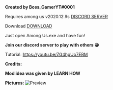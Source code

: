
**Created by Boss_GamerYT#0001**

Requires among us v2020.12.9s 
[DISCORD SERVER](https://discord.gg/BteZS5C3Sm "DISCORD SERVER")

Download [DOWNLOAD](https://www.mediafire.com/file/3qlqvb347obq5sv/100++PLAYERS+MOD+(PUBLIC).zip/file "DOWNLOAD")

Just open Among Us.exe and have fun!

**Join our discord server to play with others 😀**

Tutorial:
https://youtu.be/ZG4hgUo7EBM

**Credits:**

**Mod idea was given by LEARN HOW**

**Pictures:**
![Preview](https://cdn.discordapp.com/attachments/813115950940553218/822841735817199636/unknown.png)
